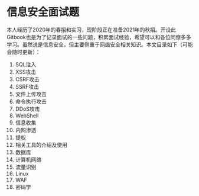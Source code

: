 # 信息安全面试题

本人经历了2020年的春招和实习，现阶段正在准备2021年的秋招。开设此Gitbook也是为了记录面试的一些问题，积累面试经验，希望可以和各位同僚多多学习。虽然说是信息安全，但主要侧重于网络安全相关知识。本文目录如下（可能会随时更新）：

1. SQL注入
2. XSS攻击
3. CSRF攻击
4. SSRF攻击
5. 文件上传攻击
6. 命令执行攻击
7. DDoS攻击
8. WebShell
9. 信息收集
10. 内网渗透
11. 提权
12. 相关工具的介绍及使用
13. 数据库
14. 计算机网络
15. 流量识别
16. Linux
17. WAF
18. 密码学